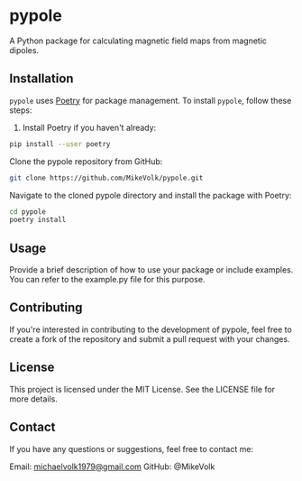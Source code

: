 # pypole

A Python package for calculating magnetic field maps from magnetic dipoles.

## Installation

`pypole` uses [Poetry](https://python-poetry.org/) for package management. To install `pypole`, follow these steps:

1. Install Poetry if you haven't already:

```bash
pip install --user poetry
```

Clone the pypole repository from GitHub:

``` bash
git clone https://github.com/MikeVolk/pypole.git
``` 

Navigate to the cloned pypole directory and install the package with Poetry:

```bash
cd pypole
poetry install
```

## Usage

Provide a brief description of how to use your package or include examples. You can refer to the example.py file for this purpose.

## Contributing

If you're interested in contributing to the development of pypole, feel free to create a fork of the repository and submit a pull request with your changes.

## License

This project is licensed under the MIT License. See the LICENSE file for more details.

## Contact

If you have any questions or suggestions, feel free to contact me:

Email: michaelvolk1979@gmail.com
GitHub: @MikeVolk